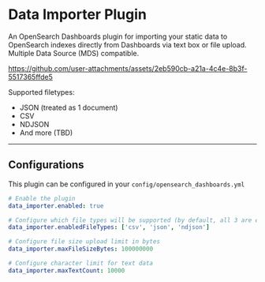 # Data Importer Plugin

An OpenSearch Dashboards plugin for importing your static data to OpenSearch indexes directly from Dashboards via text box or file upload. Multiple Data Source (MDS) compatible.

https://github.com/user-attachments/assets/2eb590cb-a21a-4c4e-8b3f-5517365ffde5

Supported filetypes:

- JSON (treated as 1 document)
- CSV
- NDJSON
- And more (TBD)

---

## Configurations

This plugin can be configured in your `config/opensearch_dashboards.yml`

```yaml
# Enable the plugin
data_importer.enabled: true

# Configure which file types will be supported (by default, all 3 are enabled)
data_importer.enabledFileTypes: ['csv', 'json', 'ndjson']

# Configure file size upload limit in bytes
data_importer.maxFileSizeBytes: 100000000

# Configure character limit for text data
data_importer.maxTextCount: 10000
```
